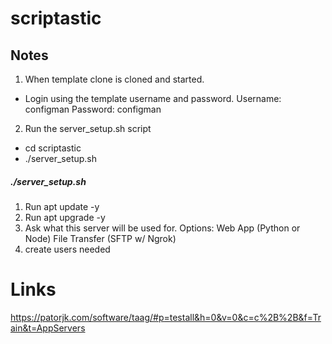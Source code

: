 # scriptastic

## Notes

1. When template clone is cloned and started.
- Login using the template username and password.
Username: configman
Password: configman

2. Run the server_setup.sh script
- cd scriptastic
- ./server_setup.sh

##### ./server_setup.sh #####

1. Run apt update -y
2. Run apt upgrade -y
3. Ask what this server will be used for.
		Options:
		Web App (Python or Node)
		File Transfer (SFTP w/ Ngrok)
4. create users needed


# Links
https://patorjk.com/software/taag/#p=testall&h=0&v=0&c=c%2B%2B&f=Train&t=AppServers
